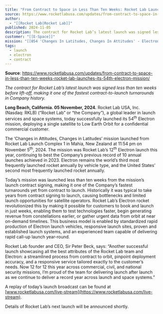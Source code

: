 ```yaml
---
title: "From Contract to Space in Less Than Ten Weeks: Rocket Lab Launches its 54th Electron Mission "
source: https://www.rocketlabusa.com/updates/from-contract-to-space-in-less-than-ten-weeks-rocket-lab-launches-its-54th-electron-mission/
author:
  - "[[Rocket Lab|Rocket Lab]]"
published: 2024-11-05
description: The contract for Rocket Lab’s latest launch was signed less than ten weeks before lift-off, making it one of the fastest contract-to-launch turnarounds in Company history.
customer: "[[E-Space]]"
mission: "[[054 'Changes In Latitudes, Changes In Attitudes' - Electron]]"
tags:
  - launch
  - electron
  - contract
---
```


**Source**: https://www.rocketlabusa.com/updates/from-contract-to-space-in-less-than-ten-weeks-rocket-lab-launches-its-54th-electron-mission/

*The contract for Rocket Lab’s latest launch was signed less than ten weeks before lift-off, making it one of the fastest contract-to-launch turnarounds in Company history.*

**Long Beach, California. 05 November, 2024.** Rocket Lab USA, Inc. (Nasdaq: RKLB) (“Rocket Lab” or “the Company”), a global leader in launch services and space systems, today successfully launched its 54<sup>th</sup> Electron mission, deploying a single satellite to Low Earth Orbit for a confidential commercial customer.

The ‘Changes in Attitudes, Changes in Latitudes’ mission launched from Rocket Lab Launch Complex 1 in Mahia, New Zealand at 11:54 pm on November 5<sup>th</sup>, 2024. The mission was Rocket Lab’s 12<sup>th</sup> Electron launch this year, continuing to best the Company’s previous record of 10 annual launches achieved in 2023. Electron remains the world’s third most frequently launched rocket annually by vehicle type, and the United States’ second most frequently launched rocket annually.

Today’s mission was launched less than ten weeks from the mission’s launch contract signing, making it one of the Company’s fastest turnarounds yet from contract to launch. Historically it was typical to take years from contract signing to launch, causing bottlenecks and limited launch opportunities for satellite operators. Rocket Lab’s Electron rocket revolutionized this by making it possible for customers to book and launch in just weeks, enabling them to test technologies faster, begin generating revenue from constellations earlier, or gather urgent data from orbit at near on-demand timelines. This business model is enabled by standardized rapid production of Electron launch vehicles, responsive launch sites, proven and established launch systems, and an experienced team capable of delivering rapid call-up launch year-round.  

Rocket Lab founder and CEO, Sir Peter Beck, says: “Another successful launch showcasing all the best attributes of the Rocket Lab team and Electron: a streamlined process from contract to orbit, pinpoint deployment accuracy, and a responsive service tailored exactly to the customer’s needs. Now 12 for 12 this year across commercial, civil, and national security missions, I’m proud of the team for delivering launch after launch as we continue to deliver a record year across launch and space systems.”

A replay of today’s launch broadcast can be found at [www.rocketlabusa.com/live-stream](https://www.rocketlabusa.com/live-stream).

Details of Rocket Lab’s next launch will be announced shortly.

